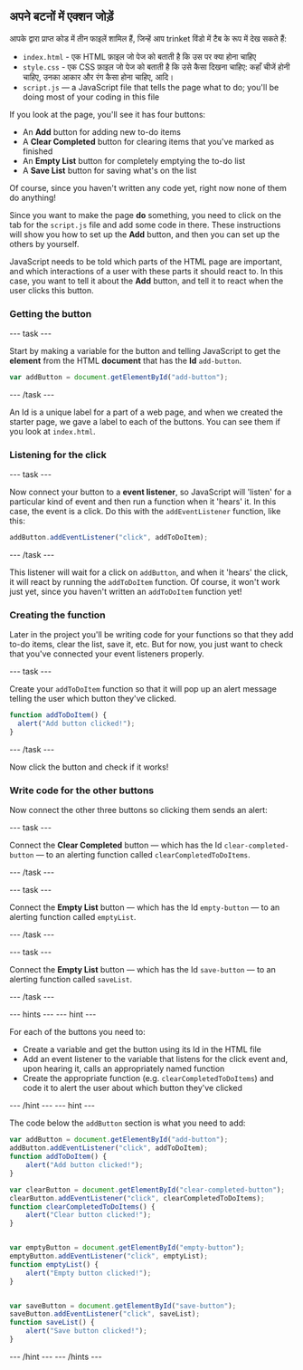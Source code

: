 ## अपने बटनों में एक्शन जोड़ें

आपके द्वारा प्राप्त कोड में तीन फाइलें शामिल हैं, जिन्हें आप trinket विंडो में टैब के रूप में देख सकते हैं:
  - ` index.html ` - एक HTML फ़ाइल जो पेज को बताती है कि उस पर क्या होना चाहिए
  - ` style.css ` - एक CSS फ़ाइल जो पेज को बताती है कि उसे कैसा दिखना चाहिए: कहाँ चीजें होनी चाहिए, उनका आकार और रंग कैसा होना चाहिए, आदि।
  - `script.js` — a JavaScript file that tells the page what to do; you'll be doing most of your coding in this file

If you look at the page, you'll see it has four buttons:

  - An **Add** button for adding new to-do items
  - A **Clear Completed** button for clearing items that you've marked as finished
  - An **Empty List** button for completely emptying the to-do list
  - A **Save List** button for saving what's on the list

Of course, since you haven't written any code yet, right now none of them do anything!

Since you want to make the page **do** something, you need to click on the tab for the `script.js` file and add some code in there. These instructions will show you how to set up the **Add** button, and then you can set up the others by yourself.

JavaScript needs to be told which parts of the HTML page are important, and which interactions of a user with these parts it should react to. In this case, you want to tell it about the **Add** button, and tell it to react when the user clicks this button.

### Getting the button

--- task ---

Start by making a variable for the button and telling JavaScript to get the **element** from the HTML **document** that has the **Id** `add-button`.

```JavaScript
var addButton = document.getElementById("add-button");
```

--- /task ---

An Id is a unique label for a part of a web page, and when we created the starter page, we gave a label to each of the buttons. You can see them if you look at `index.html`.

### Listening for the click

--- task ---

Now connect your button to a **event listener**, so JavaScript will 'listen' for a particular kind of event and then run a function when it 'hears' it. In this case, the event is a click. Do this with the `addEventListener` function, like this:

```JavaScript
addButton.addEventListener("click", addToDoItem);
```

--- /task ---

This listener will wait for a click on `addButton`, and when it 'hears' the click, it will react by running the `addToDoItem` function. Of course, it won't work just yet, since you haven't written an `addToDoItem` function yet!

### Creating the function
Later in the project you'll be writing code for your functions so that they add to-do items, clear the list, save it, etc. But for now, you just want to check that you've connected your event listeners properly.

--- task ---

Create your `addToDoItem` function so that it will pop up an alert message telling the user which button they've clicked.

```JavaScript
function addToDoItem() {
  alert("Add button clicked!");
}
```

--- /task ---

Now click the button and check if it works!

### Write code for the other buttons
Now connect the other three buttons so clicking them sends an alert:

--- task ---

Connect the **Clear Completed** button — which has the Id `clear-completed-button` — to an alerting function called `clearCompletedToDoItems`.

--- /task ---

--- task ---

Connect the **Empty List** button — which has the Id `empty-button` — to an alerting function called `emptyList`.

--- /task ---

--- task ---

Connect the **Empty List** button — which has the Id `save-button` — to an alerting function called `saveList`.

--- /task ---

--- hints --- --- hint ---

For each of the buttons you need to:

  - Create a variable and get the button using its Id in the HTML file
  - Add an event listener to the variable that listens for the click event and, upon hearing it, calls an appropriately named function
  - Create the appropriate function (e.g. `clearCompletedToDoItems`) and code it to alert the user about which button they've clicked

--- /hint --- --- hint ---

The code below the `addButton` section is what you need to add:

```JavaScript
var addButton = document.getElementById("add-button");
addButton.addEventListener("click", addToDoItem);
function addToDoItem() {
    alert("Add button clicked!");
}

var clearButton = document.getElementById("clear-completed-button");
clearButton.addEventListener("click", clearCompletedToDoItems);
function clearCompletedToDoItems() {
    alert("Clear button clicked!");
}


var emptyButton = document.getElementById("empty-button");
emptyButton.addEventListener("click", emptyList);
function emptyList() {
    alert("Empty button clicked!");
}


var saveButton = document.getElementById("save-button");
saveButton.addEventListener("click", saveList);
function saveList() {
    alert("Save button clicked!");
}
```

--- /hint --- --- /hints ---
